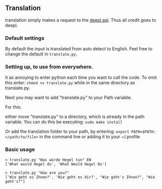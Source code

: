 ## Translation
translation simply makes a request to the [deepl api](www.deepl.de).
Thus all credit goes to deepl.


### Default settings
By default the input is translated from auto detect to English. Feel free to
change the default in `translate.py`. 

### Setting up, to use from everywhere.
It as annoying to enter python each time you want to call the code. To omit this
enter: `chmod +x translate.py` while in the same directory as translate.py.

Next you may want to add "translate.py" to your Path variable. 

For this: 

either move "translate.py" to a directory, which is already in the
path variable. You can do this be executing:
`sudo make install`

Or add the translation folder to your path, by entering: 
`export PATH=$PATH:</path/to/file>` in the command line or adding it to your ~/.profile

### Basic usage

```
> translate.py "Was würde Hegel tun" EN   
['What would Hegel do', 'What Would Hegel Do']

> translate.py "How are you?"       
['Wie geht es Ihnen?', 'Wie geht es dir?', "Wie geht's Ihnen?", "Wie geht's?"]
```
